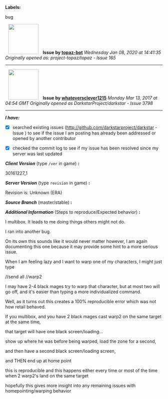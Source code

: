 **Labels:**

bug



<a href="https://github.com/topaz-bot"><img src="https://avatars3.githubusercontent.com/u/59651103?v=4" width="96" height="96" hspace="10"></img></a> **Issue by [topaz-bot](https://github.com/topaz-bot)**
_Wednesday Jan 08, 2020 at 14:41:35_
_Originally opened as: project-topaz/topaz - Issue 165_

----

<a href="https://github.com/whateversclever1215"><img src="https://avatars1.githubusercontent.com/u/26280208?v=4"  width="96" height="96" hspace="10"></img></a> **Issue by [whateversclever1215](https://github.com/whateversclever1215)**
_Monday Mar 13, 2017 at 04:54 GMT_
_Originally opened as DarkstarProject/darkstar - Issue 3798_

----

<!-- remove space and mark with 'x' between [] -->

**_I have:_**

- [x] searched existing issues (http://github.com/darkstarproject/darkstar - Issue ) to see if the issue I am posting has already been addressed or opened by another contributor
- [x] checked the commit log to see if my issue has been resolved since my server was last updated


<!-- Issues will be closed without being looked into if the following information is missing (unless its not applicable). -->

**_Client Version_** (type `/ver` in game) **:**
30161227_1

**_Server Version_** (type `revision` in game) **:**
Revision is: Unknown (ERA)

**_Source Branch_** (master/stable) **:**


**_Additional Information_** (Steps to reproduce/Expected behavior) **:**
I multibox. It leads to me doing things others might not do.
I ran into another bug.
On its own this sounds like it would never matter however, I am again documenting this one because it may provide some hint to a more serious issue.

When I am feeling lazy and I want to warp one of my characters, I might just type
//send all //warp2 <charactername>
I may have 2-4 black mages try to warp that character, but at most two will go off, and it's easier than typing a more individualized command.

Well, as it turns out this creates a 100% reproducible error which was not how retail behaved.

If you multibox, and you have 2 black mages cast warp2 on the same target at the same time,

that target will have one black screen/loading...
show up where he was before being warped, load the zone for a second,
and then have a second black screen/loading screen,
and THEN end up at home point

this is reproducible and this happens either every time or most of the time when 2 warp2's land on the same target

hopefully this gives more insight into any remaining issues with homepointing/warping behavior


